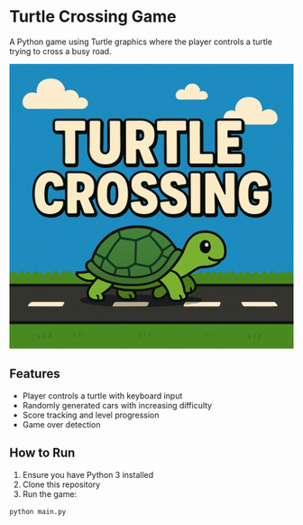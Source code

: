 # Turtle Crossing Game

A Python game using Turtle graphics where the player controls a turtle trying to cross a busy road.

![Game Screenshot](images/game_screenshot.png)

## Features

- Player controls a turtle with keyboard input
- Randomly generated cars with increasing difficulty
- Score tracking and level progression
- Game over detection

## How to Run

1. Ensure you have Python 3 installed
2. Clone this repository
3. Run the game:

```bash
python main.py
```
